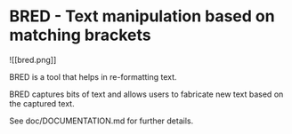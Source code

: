 # BRED - Text manipulation based on matching brackets

![[bred.png]]

BRED is a tool that helps in re-formatting text.

BRED captures bits of text and allows users to fabricate new text based on the captured text.

See doc/DOCUMENTATION.md for further details.